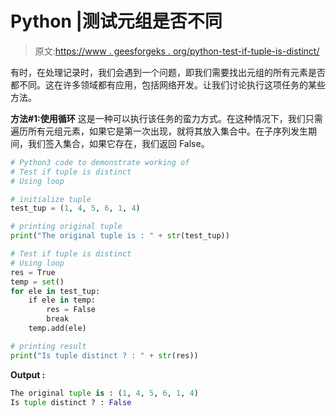 # Python |测试元组是否不同

> 原文:[https://www . geesforgeks . org/python-test-if-tuple-is-distinct/](https://www.geeksforgeeks.org/python-test-if-tuple-is-distinct/)

有时，在处理记录时，我们会遇到一个问题，即我们需要找出元组的所有元素是否都不同。这在许多领域都有应用，包括网络开发。让我们讨论执行这项任务的某些方法。

**方法#1:使用循环**
这是一种可以执行该任务的蛮力方式。在这种情况下，我们只需遍历所有元组元素，如果它是第一次出现，就将其放入集合中。在子序列发生期间，我们签入集合，如果它存在，我们返回 False。

```py
# Python3 code to demonstrate working of
# Test if tuple is distinct
# Using loop

# initialize tuple 
test_tup = (1, 4, 5, 6, 1, 4)

# printing original tuple 
print("The original tuple is : " + str(test_tup))

# Test if tuple is distinct
# Using loop
res = True 
temp = set()
for ele in test_tup:
    if ele in temp:
        res = False 
        break
    temp.add(ele)

# printing result
print("Is tuple distinct ? : " + str(res))
```

**Output :**

```py
The original tuple is : (1, 4, 5, 6, 1, 4)
Is tuple distinct ? : False

```